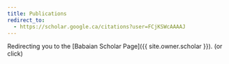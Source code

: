 ```yaml
---
title: Publications
redirect_to:
  - https://scholar.google.ca/citations?user=FCjKSWcAAAAJ
---
```


Redirecting you to the [Babaian Scholar Page]({{ site.owner.scholar }}). (or click)
